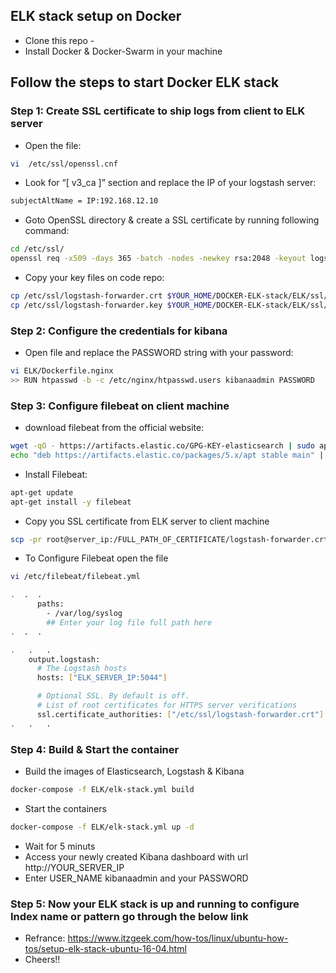 ## ELK stack setup on Docker
   * Clone this repo -
   * Install Docker & Docker-Swarm in your machine

## Follow the steps to start Docker ELK stack

### Step 1: Create SSL certificate to ship logs from client to ELK server
   * Open the file:
```sh
vi  /etc/ssl/openssl.cnf 
```

   * Look for “[ v3_ca ]” section and replace the IP of your logstash server: 
```sh
subjectAltName = IP:192.168.12.10
```

   * Goto OpenSSL directory & create a SSL certificate by running following command:
```sh
cd /etc/ssl/
openssl req -x509 -days 365 -batch -nodes -newkey rsa:2048 -keyout logstash-forwarder.key -out logstash-forwarder.crt
```
   * Copy your key files on code repo:

```sh
cp /etc/ssl/logstash-forwarder.crt $YOUR_HOME/DOCKER-ELK-stack/ELK/ssl/certs/logstash-forwarder.crt
cp /etc/ssl/logstash-forwarder.key $YOUR_HOME/DOCKER-ELK-stack/ELK/ssl/private/logstash-forwarder.key
```
### Step 2: Configure the credentials for kibana
   * Open file and replace the PASSWORD string with your password:
```sh
vi ELK/Dockerfile.nginx
>> RUN htpasswd -b -c /etc/nginx/htpasswd.users kibanaadmin PASSWORD
```
### Step 3: Configure filebeat on client machine
  * download filebeat from the official website:
```sh
wget -qO - https://artifacts.elastic.co/GPG-KEY-elasticsearch | sudo apt-key add -
echo "deb https://artifacts.elastic.co/packages/5.x/apt stable main" | sudo tee -a /etc/apt/sources.list.d/beats.list
```
  * Install Filebeat:
```sh
apt-get update 
apt-get install -y filebeat
```
  * Copy you SSL certificate from ELK server to client machine
```sh
scp -pr root@server_ip:/FULL_PATH_OF_CERTIFICATE/logstash-forwarder.crt /etc/ssl
```
  * To Configure Filebeat open the file
```sh
vi /etc/filebeat/filebeat.yml
```
```sh
.  .  .
      paths:
        - /var/log/syslog
        ## Enter your log file full path here
.  .  .
```
```sh
.   .   .
	output.logstash:
	  # The Logstash hosts
	  hosts: ["ELK_SERVER_IP:5044"]

	  # Optional SSL. By default is off.
	  # List of root certificates for HTTPS server verifications
	  ssl.certificate_authorities: ["/etc/ssl/logstash-forwarder.crt"]
.   .   .
```

### Step 4: Build & Start the container
   * Build the images of Elasticsearch, Logstash  & Kibana
```sh
docker-compose -f ELK/elk-stack.yml build
```
  * Start the containers
```sh
docker-compose -f ELK/elk-stack.yml up -d
```
  * Wait for 5 minuts
  * Access your newly created Kibana dashboard with url http://YOUR_SERVER_IP
  * Enter USER_NAME kibanaadmin and your PASSWORD

### Step 5: Now your ELK stack is up and running to configure Index name or pattern go through the below link
  * Refrance: https://www.itzgeek.com/how-tos/linux/ubuntu-how-tos/setup-elk-stack-ubuntu-16-04.html
  * Cheers!!




